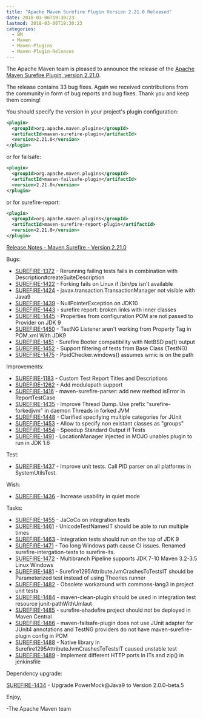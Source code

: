 ```yaml
---
title: "Apache Maven Surefire Plugin Version 2.21.0 Released"
date: 2018-03-06T19:30:23
lastmod: 2018-03-06T19:30:23
categories:
  - BM
  - Maven
  - Maven-Plugins
  - Maven-Plugin-Releases
---
```

The Apache Maven team is pleased to announce the release of the 
[Apache Maven Surefire Plugin, version 2.21.0](https://maven.apache.org/plugins/maven-surefire-plugin/).


The release contains 33 bug fixes.
Again we received contributions from the community in form of bug reports
and bug fixes.
Thank you and keep them coming!

You should specify the version in your project's plugin configuration:

```xml
<plugin>
  <groupId>org.apache.maven.plugins</groupId>
  <artifactId>maven-surefire-plugin</artifactId>
  <version>2.21.0</version>
</plugin>
```

or for failsafe:

```xml
<plugin>
  <groupId>org.apache.maven.plugins</groupId>
  <artifactId>maven-failsafe-plugin</artifactId>
  <version>2.21.0</version>
</plugin>
```

or for surefire-report:

```xml
<plugin>
  <groupId>org.apache.maven.plugins</groupId>
  <artifactId>maven-surefire-report-plugin</artifactId>
  <version>2.21.0</version>
</plugin>
```


<!-- more -->

[Release Notes - Maven Surefire - Version 2.21.0](https://issues.apache.org/jira/secure/ReleaseNote.jspa?projectId=12317927&version=12341630)

Bugs:

 * [SUREFIRE-1372](https://issues.apache.org/jira/browse/SUREFIRE-1372) - Rerunning failing tests fails in combination with Description#createSuiteDescription
 * [SUREFIRE-1422](https://issues.apache.org/jira/browse/SUREFIRE-1422) - Forking fails on Linux if /bin/ps isn't available
 * [SUREFIRE-1424](https://issues.apache.org/jira/browse/SUREFIRE-1424) - javax.transaction.TransactionManager not visible with Java9
 * [SUREFIRE-1439](https://issues.apache.org/jira/browse/SUREFIRE-1439) - NullPointerException on JDK10
 * [SUREFIRE-1443](https://issues.apache.org/jira/browse/SUREFIRE-1443) - surefire report: broken links with inner classes
 * [SUREFIRE-1445](https://issues.apache.org/jira/browse/SUREFIRE-1445) - Properties from configuration POM are not passed to Provider on JDK 9
 * [SUREFIRE-1450](https://issues.apache.org/jira/browse/SUREFIRE-1450) - TestNG Listener aren't working from Property Tag in POM.xml With JDK9
 * [SUREFIRE-1451](https://issues.apache.org/jira/browse/SUREFIRE-1451) - Surefire Booter compatibility with NetBSD ps(1) output
 * [SUREFIRE-1452](https://issues.apache.org/jira/browse/SUREFIRE-1452) - Support filtering of tests from Base Class (TestNG)
 * [SUREFIRE-1475](https://issues.apache.org/jira/browse/SUREFIRE-1475) - PpidChecker.windows() assumes wmic is on the path

Improvements:

 * [SUREFIRE-1183](https://issues.apache.org/jira/browse/SUREFIRE-1183) - Custom Test Report Titles and Descriptions
 * [SUREFIRE-1262](https://issues.apache.org/jira/browse/SUREFIRE-1262) - Add modulepath support
 * [SUREFIRE-1416](https://issues.apache.org/jira/browse/SUREFIRE-1416) - maven-surefire-parser: add new method isError in ReportTestCase
 * [SUREFIRE-1435](https://issues.apache.org/jira/browse/SUREFIRE-1435) - Improve Thread Dump. Use prefix "surefire-forkedjvm" in daemon Threads in forked JVM
 * [SUREFIRE-1448](https://issues.apache.org/jira/browse/SUREFIRE-1448) - Clarified specifying multiple categories for JUnit
 * [SUREFIRE-1453](https://issues.apache.org/jira/browse/SUREFIRE-1453) - Allow to specify non existant classes as "groups"
 * [SUREFIRE-1454](https://issues.apache.org/jira/browse/SUREFIRE-1454) - Speedup Standard Output if Tests
 * [SUREFIRE-1491](https://issues.apache.org/jira/browse/SUREFIRE-1491) - LocationManager injected in MOJO unables plugin to run in JDK 1.6

Test:

 * [SUREFIRE-1437](https://issues.apache.org/jira/browse/SUREFIRE-1437) - Improve unit tests. Call PID parser on all platforms in SystemUtilsTest.

Wish:

 * [SUREFIRE-1436](https://issues.apache.org/jira/browse/SUREFIRE-1436) - Increase usability in quiet mode

Tasks:

 * [SUREFIRE-1455](https://issues.apache.org/jira/browse/SUREFIRE-1455) - JaCoCo on integration tests
 * [SUREFIRE-1461](https://issues.apache.org/jira/browse/SUREFIRE-1461) - UnicodeTestNamesIT should be able to run multiple times
 * [SUREFIRE-1463](https://issues.apache.org/jira/browse/SUREFIRE-1463) - integration tests should run on the top of JDK 9
 * [SUREFIRE-1471](https://issues.apache.org/jira/browse/SUREFIRE-1471) - Too long Windows path cause CI issues. Renamed surefire-intergation-tests to surefire-its.
 * [SUREFIRE-1472](https://issues.apache.org/jira/browse/SUREFIRE-1472) - Multibranch Pipeline supports JDK 7-10 Maven 3.2-3.5 Linux Windows
 * [SUREFIRE-1481](https://issues.apache.org/jira/browse/SUREFIRE-1481) - Surefire1295AttributeJvmCrashesToTestsIT should be Parameterized test instead of using Theories runner
 * [SUREFIRE-1482](https://issues.apache.org/jira/browse/SUREFIRE-1482) - Obsolete workaround with commons-lang3 in project unit tests
 * [SUREFIRE-1484](https://issues.apache.org/jira/browse/SUREFIRE-1484) - maven-clean-plugin should be used in integration test resource junit-pathWithUmlaut
 * [SUREFIRE-1485](https://issues.apache.org/jira/browse/SUREFIRE-1485) - surefire-shadefire project should not be deployed in Maven Central
 * [SUREFIRE-1486](https://issues.apache.org/jira/browse/SUREFIRE-1486) - maven-failsafe-plugin does not use JUnit adapter for JUnit4 annotations and TestNG providers do not have maven-surefire-plugin config in POM
 * [SUREFIRE-1488](https://issues.apache.org/jira/browse/SUREFIRE-1488) - Native library in Surefire1295AttributeJvmCrashesToTestsIT caused unstable test
 * [SUREFIRE-1489](https://issues.apache.org/jira/browse/SUREFIRE-1489) - Implement different HTTP ports in ITs and zip() in jenkinsfile

Dependency upgrade:

[SUREFIRE-1434](https://issues.apache.org/jira/browse/SUREFIRE-1434) - Upgrade PowerMock@Java9 to Version 2.0.0-beta.5

Enjoy,

-The Apache Maven team

